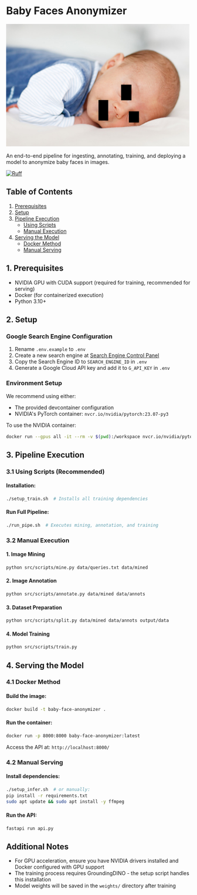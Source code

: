 # Baby Faces Anonymizer

<img src="https://github.com/matheusfvesco/baby-face-anonymizer/raw/main/assets/anonymized_image.png" alt="Anonymized Image Example" width="500"/>

An end-to-end pipeline for ingesting, annotating, training, and deploying a model to anonymize baby faces in images.

[![Ruff](https://img.shields.io/endpoint?url=https://raw.githubusercontent.com/astral-sh/ruff/main/assets/badge/v2.json)](https://github.com/astral-sh/ruff)

## Table of Contents
1. [Prerequisites](#1-prerequisites)
2. [Setup](#2-setup)
3. [Pipeline Execution](#3-pipeline-execution)
   - [Using Scripts](#31-using-scripts-recommended)
   - [Manual Execution](#32-manual-execution)
4. [Serving the Model](#4-serving-the-model)
   - [Docker Method](#41-docker-method)
   - [Manual Serving](#42-manual-serving)

## 1. Prerequisites

- NVIDIA GPU with CUDA support (required for training, recommended for serving)
- Docker (for containerized execution)
- Python 3.10+

## 2. Setup

### Google Search Engine Configuration
1. Rename `.env.example` to `.env`
2. Create a new search engine at [Search Engine Control Panel](https://programmablesearchengine.google.com/controlpanel/all)
3. Copy the Search Engine ID to `SEARCH_ENGINE_ID` in `.env`
4. Generate a Google Cloud API key and add it to `G_API_KEY` in `.env`

### Environment Setup
We recommend using either:
- The provided devcontainer configuration
- NVIDIA's PyTorch container: `nvcr.io/nvidia/pytorch:23.07-py3`

To use the NVIDIA container:
```bash
docker run --gpus all -it --rm -v $(pwd):/workspace nvcr.io/nvidia/pytorch:23.07-py3
```

## 3. Pipeline Execution

### 3.1 Using Scripts (Recommended)

#### Installation:
```bash
./setup_train.sh  # Installs all training dependencies
```

#### Run Full Pipeline:
```bash
./run_pipe.sh  # Executes mining, annotation, and training
```

### 3.2 Manual Execution

#### 1. Image Mining
```bash
python src/scripts/mine.py data/queries.txt data/mined
```

#### 2. Image Annotation
```bash
python src/scripts/annotate.py data/mined data/annots
```

#### 3. Dataset Preparation
```bash
python src/scripts/split.py data/mined data/annots output/data
```

#### 4. Model Training
```bash
python src/scripts/train.py
```

## 4. Serving the Model

### 4.1 Docker Method

#### Build the image:
```bash
docker build -t baby-face-anonymizer .
```

#### Run the container:
```bash
docker run -p 8000:8000 baby-face-anonymizer:latest
```
Access the API at: `http://localhost:8000/`

### 4.2 Manual Serving

#### Install dependencies:
```bash
./setup_infer.sh  # or manually:
pip install -r requirements.txt
sudo apt update && sudo apt install -y ffmpeg
```

#### Run the API:
```bash
fastapi run api.py
```

## Additional Notes

- For GPU acceleration, ensure you have NVIDIA drivers installed and Docker configured with GPU support
- The training process requires GroundingDINO - the setup script handles this installation
- Model weights will be saved in the `weights/` directory after training